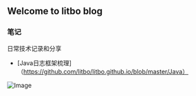 ﻿## Welcome to litbo blog

### 笔记
日常技术记录和分享
* [Java日志框架梳理]（https://github.com/litbo/litbo.github.io/blob/master/Java）

![Image](https://img.zcool.cn/community/01f950571b8b156ac7253812e10163.jpg)


